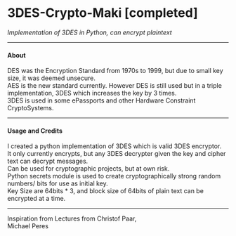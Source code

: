 # 3DES-Crypto-Maki [completed]
<i>Implementation of 3DES in Python, can encrypt plaintext</i>
<hr>
<h4>About</h4>
DES was the Encryption Standard from 1970s to 1999, but due to small key size, it was deemed unsecure.  <br>
AES is the new standard currently. However DES is still used but in a triple implementation, 3DES which increases the key by 3 times.  <br>
3DES is used in some ePassports and other Hardware Constraint CryptoSystems.<br>
<hr>
<h4>Usage and Credits</h4>
I created a python implementation of 3DES which is valid 3DES encryptor.  <br>
It only currently encrypts, but any 3DES decrypter given the key and cipher text can decrypt messages.  <br>
Can be used for cryptographic projects, but at own risk.  <br>
Python secrets module is used to create cryptographically strong random numbers/ bits for use as initial key.<br>
Key Size are 64bits * 3, and block size of 64bits of plain text can be encrypted at a time.  <br>
<hr>
Inspiration from Lectures from Christof Paar,  <br>
Michael Peres<br>
